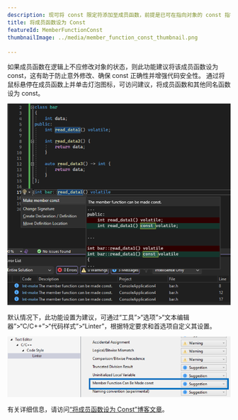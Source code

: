 ```yaml
---
description: 现可将 const 限定符添加至成员函数，前提是已可在指向对象的 const 指针上的公共接口执行该函数。
title: 将成员函数设为 Const
featureId: MemberFunctionConst
thumbnailImage: ../media/member_function_const_thumbnail.png

---
```



如果成员函数在逻辑上不应修改对象的状态，则此功能建议将该成员函数设为 const，这有助于防止意外修改、确保 const 正确性并增强代码安全性。 通过将鼠标悬停在成员函数上并单击灯泡图标，可访问建议，将成员函数和其他同名函数设为 const。

![将成员函数设为 Const 示例](../media/member_function_const_example.png "[将成员函数设为 Const 示例")

默认情况下，此功能设置为建议，可通过“工具”>“选项”>“文本编辑器”>“C/C++”>“代码样式”>“Linter”，根据特定要求和首选项自定义其设置。

![有关将成员函数设为 Const 的设置](../media/member_function_const_setting.png "有关将成员函数设为 Const 的设置")

有关详细信息，请访问[“将成员函数设为 Const”博客文章](https://aka.ms/MakeMemberFunctionConstBlogPost)。
